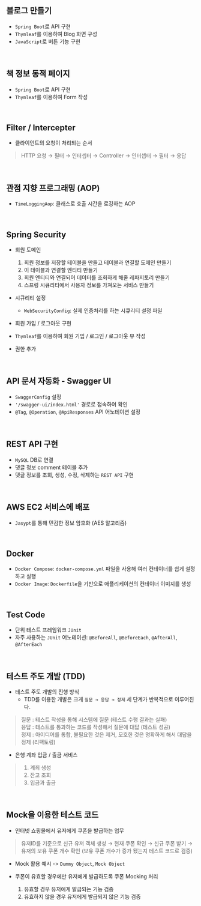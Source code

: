 ## 블로그 만들기

- `Spring Boot`로 API 구현
- `Thymleaf`를 이용하여 Blog 화면 구성
- `JavaScript`로 버튼 기능 구현

<br>

## 책 정보 동적 페이지

- `Spring Boot`로 API 구현
- `Thymleaf`를 이용하여 Form 작성

<br>

## Filter / Intercepter

- 클라이언트의 요청이 처리되는 순서

> HTTP 요청 → 필터 → 인터셉터 → Controller → 인터셉터 → 필터 → 응답

<br>

## 관점 지향 프로그래밍 (AOP)

- `TimeLoggingAop`: 클래스로 호출 시간을 로깅하는 AOP

<br>

## Spring Security

- 회원 도메인
  1. 회원 정보를 저장할 테이블을 만들고 테이블과 연결할 도메인 만들기
  2. 이 테이블과 연결할 엔티티 만들기
  3. 회원 엔티티와 연결되어 데이터를 조회하게 해줄 레파지토리 만들기
  4. 스프링 시큐리티에서 사용자 정보를 가져오는 서비스 만들기


- 시큐리티 설정
  - `WebSecurityConfig`: 실제 인증처리를 하는 시큐리티 설정 파일


- 회원 가입 / 로그아웃 구현
- `Thymleaf`를 이용하여 회원 기입 / 로그인 / 로그아웃 뷰 작성
- 권한 추가

<br>

## API 문서 자동화 - Swagger UI

- `SwaggerConfig` 설정
- `'/swagger-ui/index.html'` 경로로 접속하여 확인
- `@Tag`, `@Operation`, `@ApiResponses` API 어노테이션 설정

<br>

## REST API 구현

- `MySQL` DB로 연결
- 댓글 정보 comment 테이블 추가
- 댓글 정보를 조회, 생성, 수정, 삭제하는 `REST API` 구현

<br>

## AWS EC2 서비스에 배포

- `Jasypt`를 통해 민감한 정보 암호화 (AES 알고리즘)

<br>

## Docker

- `Docker Compose`: `docker-compose.yml` 파일을 사용해 여러 컨테이너를 쉽게 설정하고 실행
- `Docker Image`: `Dockerfile`을 기반으로 애플리케이션의 컨테이너 이미지를 생성

<br>

## Test Code

- 단위 테스트 프레임워크 `JUnit`
- 자주 사용하는 `JUnit` 어노테이션: `@BeforeAll`, `@BeforeEach`, `@AfterAll`, `@AfterEach`

<br>

## 테스트 주도 개발 (TDD)

- 테스트 주도 개발의 진행 방식
  - TDD를 이용한 개발은 크게 `질문 → 응답 → 정제` 세 단계가 반복적으로 이루어진다.

> 질문 : 테스트 작성을 통해 시스템에 질문 (테스트 수행 결과는 실패) <br>
> 응답 : 테스트를 통과하는 코드를 작성해서 질문에 대답 (테스트 성공) <br>
> 정제 : 아이디어를 통합, 불필요한 것은 제거, 모호한 것은 명확하게 해서 대답을 정제 (리팩토링)

- 은행 계좌 입금 / 출금 서비스

> 1. 계죄 생성
> 2. 잔고 조회
> 3. 입금과 출금

<br>

## Mock을 이용한 테스트 코드

- 인터넷 쇼핑몰에서 유저에게 쿠폰을 발급하는 업무

> 유저ID를 기준으로 신규 유저 객체 생성
  → 현재 쿠폰 확인
  → 신규 쿠폰 받기
  → 유저의 보유 쿠폰 개수 확인
  (보유 쿠폰 개수가 증가 됐는지 테스트 코드로 검증)

- Mock 활용 예시 -> `Dummy Object`, `Mock Object`

- 쿠폰이 유효할 경우에만 유저에게 발급하도록 쿠폰 Mocking 처리
  1. 유효할 경우 유저에게 발급되는 기능 검증
  2. 유효하지 않을 경우 유저에게 발급되지 않은 기능 검증





